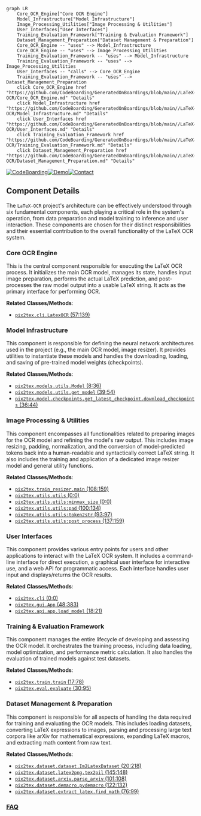 ```mermaid
graph LR
    Core_OCR_Engine["Core OCR Engine"]
    Model_Infrastructure["Model Infrastructure"]
    Image_Processing_Utilities["Image Processing & Utilities"]
    User_Interfaces["User Interfaces"]
    Training_Evaluation_Framework["Training & Evaluation Framework"]
    Dataset_Management_Preparation["Dataset Management & Preparation"]
    Core_OCR_Engine -- "uses" --> Model_Infrastructure
    Core_OCR_Engine -- "uses" --> Image_Processing_Utilities
    Training_Evaluation_Framework -- "uses" --> Model_Infrastructure
    Training_Evaluation_Framework -- "uses" --> Image_Processing_Utilities
    User_Interfaces -- "calls" --> Core_OCR_Engine
    Training_Evaluation_Framework -- "uses" --> Dataset_Management_Preparation
    click Core_OCR_Engine href "https://github.com/CodeBoarding/GeneratedOnBoardings/blob/main//LaTeX-OCR/Core_OCR_Engine.md" "Details"
    click Model_Infrastructure href "https://github.com/CodeBoarding/GeneratedOnBoardings/blob/main//LaTeX-OCR/Model_Infrastructure.md" "Details"
    click User_Interfaces href "https://github.com/CodeBoarding/GeneratedOnBoardings/blob/main//LaTeX-OCR/User_Interfaces.md" "Details"
    click Training_Evaluation_Framework href "https://github.com/CodeBoarding/GeneratedOnBoardings/blob/main//LaTeX-OCR/Training_Evaluation_Framework.md" "Details"
    click Dataset_Management_Preparation href "https://github.com/CodeBoarding/GeneratedOnBoardings/blob/main//LaTeX-OCR/Dataset_Management_Preparation.md" "Details"
```
[![CodeBoarding](https://img.shields.io/badge/Generated%20by-CodeBoarding-9cf?style=flat-square)](https://github.com/CodeBoarding/GeneratedOnBoardings)[![Demo](https://img.shields.io/badge/Try%20our-Demo-blue?style=flat-square)](https://www.codeboarding.org/demo)[![Contact](https://img.shields.io/badge/Contact%20us%20-%20contact@codeboarding.org-lightgrey?style=flat-square)](mailto:contact@codeboarding.org)

## Component Details

The `LaTeX-OCR` project's architecture can be effectively understood through six fundamental components, each playing a critical role in the system's operation, from data preparation and model training to inference and user interaction. These components are chosen for their distinct responsibilities and their essential contribution to the overall functionality of the LaTeX OCR system.

### Core OCR Engine
This is the central component responsible for executing the LaTeX OCR process. It initializes the main OCR model, manages its state, handles input image preparation, performs the actual LaTeX prediction, and post-processes the raw model output into a usable LaTeX string. It acts as the primary interface for performing OCR.


**Related Classes/Methods**:

- <a href="https://github.com/lukas-blecher/LaTeX-OCR/blob/master/pix2tex/cli.py#L57-L139" target="_blank" rel="noopener noreferrer">`pix2tex.cli.LatexOCR` (57:139)</a>


### Model Infrastructure
This component is responsible for defining the neural network architectures used in the project (e.g., the main OCR model, image resizer). It provides utilities to instantiate these models and handles the downloading, loading, and saving of pre-trained model weights (checkpoints).


**Related Classes/Methods**:

- <a href="https://github.com/lukas-blecher/LaTeX-OCR/blob/master/pix2tex/models/utils.py#L8-L36" target="_blank" rel="noopener noreferrer">`pix2tex.models.utils.Model` (8:36)</a>
- <a href="https://github.com/lukas-blecher/LaTeX-OCR/blob/master/pix2tex/models/utils.py#L39-L54" target="_blank" rel="noopener noreferrer">`pix2tex.models.utils.get_model` (39:54)</a>
- <a href="https://github.com/lukas-blecher/LaTeX-OCR/blob/master/pix2tex/model/checkpoints/get_latest_checkpoint.py#L36-L44" target="_blank" rel="noopener noreferrer">`pix2tex.model.checkpoints.get_latest_checkpoint.download_checkpoints` (36:44)</a>


### Image Processing & Utilities
This component encompasses all functionalities related to preparing images for the OCR model and refining the model's raw output. This includes image resizing, padding, normalization, and the conversion of model-predicted tokens back into a human-readable and syntactically correct LaTeX string. It also includes the training and application of a dedicated image resizer model and general utility functions.


**Related Classes/Methods**:

- <a href="https://github.com/lukas-blecher/LaTeX-OCR/blob/master/pix2tex/train_resizer.py#L108-L159" target="_blank" rel="noopener noreferrer">`pix2tex.train_resizer.main` (108:159)</a>
- <a href="https://github.com/lukas-blecher/LaTeX-OCR/blob/master/pix2tex/utils/utils.py#L0-L0" target="_blank" rel="noopener noreferrer">`pix2tex.utils.utils` (0:0)</a>
- <a href="https://github.com/lukas-blecher/LaTeX-OCR/blob/master/pix2tex/utils/utils.py#L0-L0" target="_blank" rel="noopener noreferrer">`pix2tex.utils.utils:minmax_size` (0:0)</a>
- <a href="https://github.com/lukas-blecher/LaTeX-OCR/blob/master/pix2tex/utils/utils.py#L100-L134" target="_blank" rel="noopener noreferrer">`pix2tex.utils.utils:pad` (100:134)</a>
- <a href="https://github.com/lukas-blecher/LaTeX-OCR/blob/master/pix2tex/utils/utils.py#L93-L97" target="_blank" rel="noopener noreferrer">`pix2tex.utils.utils:token2str` (93:97)</a>
- <a href="https://github.com/lukas-blecher/LaTeX-OCR/blob/master/pix2tex/utils/utils.py#L137-L159" target="_blank" rel="noopener noreferrer">`pix2tex.utils.utils:post_process` (137:159)</a>


### User Interfaces
This component provides various entry points for users and other applications to interact with the LaTeX OCR system. It includes a command-line interface for direct execution, a graphical user interface for interactive use, and a web API for programmatic access. Each interface handles user input and displays/returns the OCR results.


**Related Classes/Methods**:

- <a href="https://github.com/lukas-blecher/LaTeX-OCR/blob/master/pix2tex/cli.py#L0-L0" target="_blank" rel="noopener noreferrer">`pix2tex.cli` (0:0)</a>
- <a href="https://github.com/lukas-blecher/LaTeX-OCR/blob/master/pix2tex/gui.py#L48-L383" target="_blank" rel="noopener noreferrer">`pix2tex.gui.App` (48:383)</a>
- <a href="https://github.com/lukas-blecher/LaTeX-OCR/blob/master/pix2tex/api/app.py#L18-L21" target="_blank" rel="noopener noreferrer">`pix2tex.api.app.load_model` (18:21)</a>


### Training & Evaluation Framework
This component manages the entire lifecycle of developing and assessing the OCR model. It orchestrates the training process, including data loading, model optimization, and performance metric calculation. It also handles the evaluation of trained models against test datasets.


**Related Classes/Methods**:

- <a href="https://github.com/lukas-blecher/LaTeX-OCR/blob/master/pix2tex/train.py#L17-L78" target="_blank" rel="noopener noreferrer">`pix2tex.train.train` (17:78)</a>
- <a href="https://github.com/lukas-blecher/LaTeX-OCR/blob/master/pix2tex/eval.py#L30-L95" target="_blank" rel="noopener noreferrer">`pix2tex.eval.evaluate` (30:95)</a>


### Dataset Management & Preparation
This component is responsible for all aspects of handling the data required for training and evaluating the OCR models. This includes loading datasets, converting LaTeX expressions to images, parsing and processing large text corpora like arXiv for mathematical expressions, expanding LaTeX macros, and extracting math content from raw text.


**Related Classes/Methods**:

- <a href="https://github.com/lukas-blecher/LaTeX-OCR/blob/master/pix2tex/dataset/dataset.py#L20-L218" target="_blank" rel="noopener noreferrer">`pix2tex.dataset.dataset.Im2LatexDataset` (20:218)</a>
- <a href="https://github.com/lukas-blecher/LaTeX-OCR/blob/master/pix2tex/dataset/latex2png.py#L145-L148" target="_blank" rel="noopener noreferrer">`pix2tex.dataset.latex2png.tex2pil` (145:148)</a>
- <a href="https://github.com/lukas-blecher/LaTeX-OCR/blob/master/pix2tex/dataset/arxiv.py#L101-L108" target="_blank" rel="noopener noreferrer">`pix2tex.dataset.arxiv.parse_arxiv` (101:108)</a>
- <a href="https://github.com/lukas-blecher/LaTeX-OCR/blob/master/pix2tex/dataset/demacro.py#L122-L132" target="_blank" rel="noopener noreferrer">`pix2tex.dataset.demacro.pydemacro` (122:132)</a>
- <a href="https://github.com/lukas-blecher/LaTeX-OCR/blob/master/pix2tex/dataset/extract_latex.py#L76-L99" target="_blank" rel="noopener noreferrer">`pix2tex.dataset.extract_latex.find_math` (76:99)</a>




### [FAQ](https://github.com/CodeBoarding/GeneratedOnBoardings/tree/main?tab=readme-ov-file#faq)